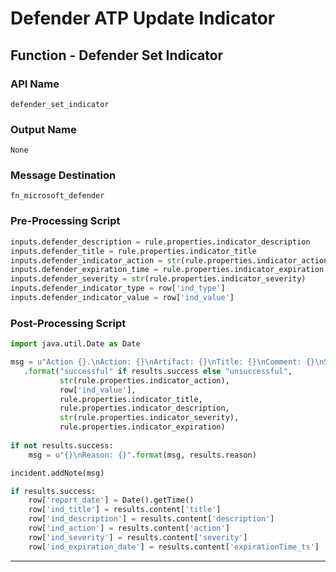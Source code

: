 <!--
    DO NOT MANUALLY EDIT THIS FILE
    THIS FILE IS AUTOMATICALLY GENERATED WITH resilient-circuits codegen
-->

# Defender ATP Update Indicator

## Function - Defender Set Indicator

### API Name
`defender_set_indicator`

### Output Name
`None`

### Message Destination
`fn_microsoft_defender`

### Pre-Processing Script
```python
inputs.defender_description = rule.properties.indicator_description
inputs.defender_title = rule.properties.indicator_title
inputs.defender_indicator_action = str(rule.properties.indicator_action)
inputs.defender_expiration_time = rule.properties.indicator_expiration
inputs.defender_severity = str(rule.properties.indicator_severity)
inputs.defender_indicator_type = row['ind_type']
inputs.defender_indicator_value = row['ind_value']
```

### Post-Processing Script
```python
import java.util.Date as Date

msg = u"Action {}.\nAction: {}\nArtifact: {}\nTitle: {}\nComment: {}\nSeverity: {}\nExpiration: {}"\
   .format("successful" if results.success else "unsuccessful",
           str(rule.properties.indicator_action),
           row['ind_value'],
           rule.properties.indicator_title,
           rule.properties.indicator_description,
           str(rule.properties.indicator_severity),
           rule.properties.indicator_expiration)
           
if not results.success:
    msg = u"{}\nReason: {}".format(msg, results.reason)

incident.addNote(msg)

if results.success:
    row['report_date'] = Date().getTime()
    row['ind_title'] = results.content['title']
    row['ind_description'] = results.content['description']
    row['ind_action'] = results.content['action']
    row['ind_severity'] = results.content['severity']
    row['ind_expiration_date'] = results.content['expirationTime_ts']

```

---

